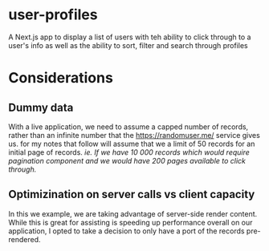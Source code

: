 # user-profiles
A Next.js app to display a list of users with teh ability to click through to a user's info as well as the ability to sort, filter and search through profiles


# Considerations
## Dummy data
With a live application, we need to assume a capped number of records, rather than an infinite number that the https://randomuser.me/ service gives us. for my notes that follow will assume that we a limit of 50 records for an initial page of records. <i>ie. If we have 10 000 records which would require pagination component and we would have 200 pages available to click through.</i>

## Optimizination on server calls vs client capacity
In this we example, we are taking advantage of server-side render content. While this is great for assisting is speeding up performance overall on our application, I opted to take a decision to only have a port of the records pre-rendered.
